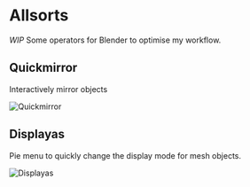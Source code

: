 # Allsorts
*WIP*
Some operators for Blender to optimise my workflow.

## Quickmirror
Interactively mirror objects

![Quickmirror](image/quickmirror.gif)

## Displayas
Pie menu to quickly change the display mode for mesh objects.

![Displayas](image/displayas.gif)

